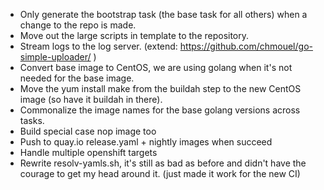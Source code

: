 * Only generate the bootstrap task (the base task for all others) when a change to the repo is made.
* Move out the large scripts in template to the repository.
* Stream logs to the log server. (extend: https://github.com/chmouel/go-simple-uploader/ )
* Convert base image to CentOS, we are using golang when it's not needed for the base image.
* Move the yum install make from the buildah step to the new CentOS image (so have it buildah in there).
* Commonalize the image names for the base golang versions across tasks.
* Build special case nop image too
* Push to quay.io release.yaml + nightly images when succeed
* Handle multiple openshift targets
* Rewrite resolv-yamls.sh, it's still as bad as before and didn't have the
  courage to get my head around it. (just made it work for the new CI)
